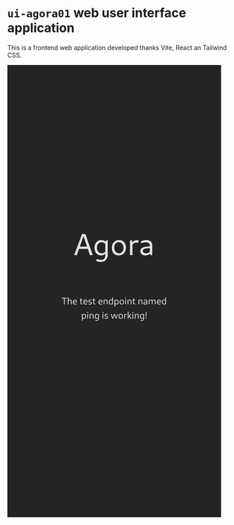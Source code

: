 # `ui-agora01` web user interface application

This is a frontend web application developed thanks Vite, React an Tailwind CSS.

![ui-agora01](./screenshots/screenshot_ui-agora01_mobile_first.png)
